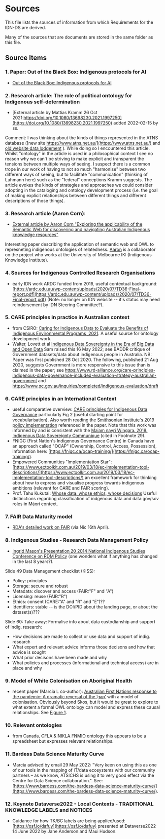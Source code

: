 # Sources

This file lists the sources of information from which Requirements for the IDN-DS are derived.

Many of the sources that are documents are stored in the same folder as this file.

## Source Items

### 1. Paper: Out of the Black Box: Indigenous protocols for AI

* [Out of the Black Box: Indigenous protocols for AI](Abdilla2021-Final+Unesco+Paper_Designed.pdf)

### 2. Research article: The role of political ontology for Indigenous self-determination

* [External article by Mattias Kramm 26 Oct 2021:https://doi.org/10.1080/13698230.2021.1997250](https://doi.org/10.1080/13698230.2021.1997250) added 2022-02-15 by ss.

Comment: I was thinking about the kinds of things represented in the ATNS database ([new site https://www.atns.net.au/](https://www.atns.net.au/) and [old website data lodgement](https://database.atns.net.au/lodge.asp) ). While doing so I encountered this article. Whilst "ontology" in the article is used in a philosophical context I see no reason why we can't be striving to make explicit and transparent the tensions between multiple ways of seeing. I suspect there is a common trope in our work of having to not so much "harmonise" between two different ways of seeing, but to facilitate "communication" (thinking of Luhmann here) such as the "federal" conceptions Kramm suggests. The article evokes the kinds of strategies and approaches we could consider adopting in the cataloging and ontology development process (i.e. the goal of making explicit relationships between different things and different descriptions of those things). 

### 3. Research article (Aaron Corn):

  * [External article by Aaron Corn "Exploring the applicability of the Semantic Web for discovering and navigating Australian Indigenous knowledge resources"](https://www.tandfonline.com/doi/full/10.1080/01576895.2019.1575248)

Interesting paper describing the application of semantic web and OWL to represneting indigenous ontologies of relatedness. [Aaron](https://indigenousknowledge.unimelb.edu.au/about/governance/professor-aaron-corn) is a collaborator on the project who works at the University of Melbourne IKI (Indigenous Knowledge Institute).

### 4. Sources for Indigenous Controlled Research Organisations

 * early IDN work ARDC funded from 2019, useful contextual background: [https://ardc.edu.au/wp-content/uploads/2020/07/TD36-Final-report.pdf](https://ardc.edu.au/wp-content/uploads/2020/07/TD36-Final-report.pdf) (Note: no longer on IDN website -- it's status may need reindorsement by IDN Steering Committee?).

### 5. CARE principles in practice in Australian context

  * from CSIRO: [Caring for Indigenous Data to Evaluate the Benefits of Indigenous Environmental Programs, 2021](https://link.springer.com/content/pdf/10.1007/s00267-021-01485-8.pdf). A useful source for ontology development work.
  * Walter, Lovett et al [Indigenous Data Sovereignty in the Era of Big Data and Open Data](https://onlinelibrary.wiley.com/doi/10.1002/ajs4.141) Sam raised this 16 May 2022; see BADDR critique of Government datasets/data about indigenous people in Australia. NB: Paper was first published 28 Oct 2020. The following, published 21 Aug 2020, suggests Government is more responsive to this issue than is claimed in the paper; see https://www.rd-alliance.org/care-principles-indigenous-data-governance-included-evaluation-strategy-australian-government and https://www.pc.gov.au/inquiries/completed/indigenous-evaluation/draft

### 6. CARE principles in an International Context

  * useful comparative overview: [CARE principles for Indigenous Data Governance](http://doi.org/10.5334/dsj-2020-043) particularly Fig 2 (useful starting point for vocabularisation). Also worth reading the [Smithsonian Institute's 2019 policy implementation](https://www.si.edu/content/pdf/about/sd/SD609.pdf) referenced in the paper. Note that this work was informed by and is consistent with the [Maiam nayri Wingara. 2018. Indigenous Data Sovereignty Communique](https://static1.squarespace.com/static/5b3043afb40b9d20411f3512/t/5b6c0f9a0e2e725e9cabf4a6/1533808545167/Communique%2B-%2BIndigenous%2BData%2BSovereignty%2BSummit.pdf) (cited in Footnote 29).
  * FNIGC (First Nation's Indigenous Governance Centre) in Canada have an approach called "OCAP" (Ownership, Control, Access, Possession), information here: [https://fnigc.ca/ocap-training/](https://fnigc.ca/ocap-training/).
  * Empowered Communities "Implementation Star": [https://www.ectoolkit.com.au/2019/03/18/ec-implementation-tool-descriptions/](https://www.ectoolkit.com.au/2019/03/18/ec-implementation-tool-descriptions/) an excellent framework for thinking about how to express and visualise progress towards indigenous ambitions (relevant for CARE and FAIR scoring).   
  * Prof. Tahu Kukutai: [Whose data, whose ethics, whose decisions](https://www.data.govt.nz/assets/Uploads/Presentation-Tahu-Kukutai.pdf) Useful distinctions regarding  classification of indgenous data and data gov/sov roles in Māori context.

### 7. FAIR Data Maturity model

  * [RDA's detailed work on FAIR](https://www.rd-alliance.org/system/files/FAIR%20Data%20Maturity%20Model_%20specification%20and%20guidelines_v0.90.pdf) (via Nic 16th April).

### 8. Indigenous Studies - Research Data Management Policy

  * [Ingrid Mason's Presentation 20 2014 National Indigenous Studies Conference on RDM Policy](https://aiatsis.gov.au/publication/117065) (one wonders what if anything has changed in the last 8 years?). 
 
 Slide 49 Data Management checklist (KISS):
 * Policy: principles
 * Storage: secure and robust
 * Metadata: discover and access (FAIR:"F" and "A")
 * Licensing: reuse (FAIR:"R")
 * Ethics: consent (CARE:"A" and "R" and "E")??
 * Identifiers: stable -- is the DOI/PID about the landing page, or about the dataset(s)???
 
 Slide 60: Take away: Formalise info about data custodianship and support of indig. research:
 * How decisions are made to collect or use data and support of indig. research
 * What expert and relevant advice informs those decisons and how that advice is sought
 * What prior decisons have been made and why
 * What policies and processes (informational and technical access) are in place and why

### 9. Model of White Colonisation on Aboriginal Health
 * recent paper (Marcia L co-author): [Australian First Nations response to the pandemic: A dramatic reversal of the ‘gap’](https://doi.org/10.1111/jpc.15701) with a model of colonisation. Obviously beyond Skos, but it would be great to explore to what extent a formal OWL ontology can model and express these causal relationships. See [Figure 1](https://onlinelibrary.wiley.com/cms/asset/fcd68b64-1483-4b95-801d-63b0da468572/jpc15701-fig-0001-m.jpg).

### 10. Relevant ontologies

 * from Canada, [CFLA & NIKLA FNMIO ontology](http://fopl.ca/news/cfla-and-nikla-release-first-nations-metis-and-inuit-indigenous-ontology-fnmiio/) this appears to be a spreadsheet but expresses relevant relationships.

### 11. Bardess Data Science Maturity Curve

 * Marcia advised by email 29 May 2022: "Very keen on using this as one of our tools in the mapping of IT/data ecosystems with our community partners – as we know, ATSICHS is using it to very good effect via the Centre for Data Science collaboration.". See: [https://www.bardess.com/the-bardess-data-science-maturity-curve/](https://www.bardess.com/the-bardess-data-science-maturity-curve/).

### 12. Keynote Dataverse2022 - Local Contexts - TRADITIONAL KNOWLEDGE LABELS and NOTICES

 * Guidance for how TK/BC labels are being applied/used: [https://osf.io/dafuy](https://osf.io/dafuy) presented at Dataverse2022 14 June 2022 by Jane Anderson and Maui Hudson.



 
